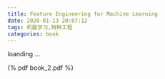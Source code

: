 ```yaml
---
title: Feature Engineering for Machine Learning
date: 2020-01-13 20:07:12
tags: 机器学习,特种工程
categories: book
---
```


 loanding ...
<br>

{% pdf book_2.pdf %}

<br>